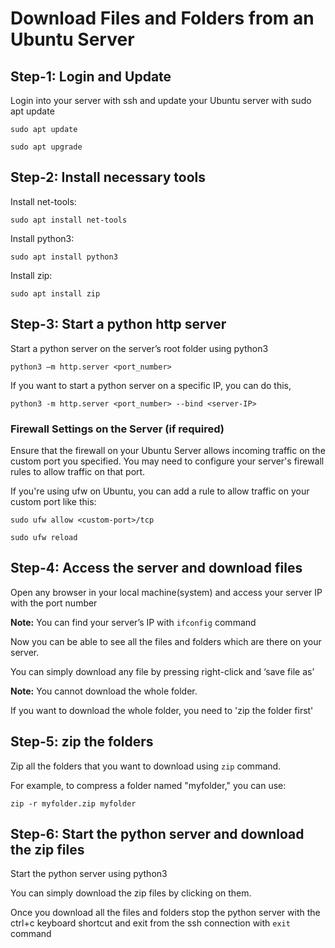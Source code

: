 # **Download Files and Folders from an Ubuntu Server** 

## **Step-1: Login and Update** 

Login into your server with ssh and update your Ubuntu server with sudo apt update 
```
sudo apt update
```
```
sudo apt upgrade
```

## **Step-2: Install necessary tools** 

Install net-tools: 
```
sudo apt install net-tools
```

Install python3: 
```
sudo apt install python3 
```

Install zip: 
```
sudo apt install zip 
```

## **Step-3: Start a python http server** 

Start a python server on the server’s root folder using python3 
```
python3 –m http.server <port_number> 
```

If you want to start a python server on a specific IP, you can do this,
```
python3 -m http.server <port_number> --bind <server-IP>
```
### Firewall Settings on the Server (if required)

Ensure that the firewall on your Ubuntu Server allows incoming traffic on the custom port you specified. 
You may need to configure your server's firewall rules to allow traffic on that port.

If you're using ufw on Ubuntu, you can add a rule to allow traffic on your custom port like this:
```
sudo ufw allow <custom-port>/tcp
```
```
sudo ufw reload
```

## **Step-4: Access the server and download files** 

Open any browser in your local machine(system) and access your server IP with the port number 

**Note:** You can find your server’s IP with `ifconfig` command 

Now you can be able to see all the files and folders which are there on your server. 

You can simply download any file by pressing right-click and ‘save file as’ 

**Note:** You cannot download the whole folder.  

If you want to download the whole folder, you need to 'zip the folder first' 

## **Step-5: zip the folders** 

Zip all the folders that you want to download using `zip` command.

For example, to compress a folder named "myfolder," you can use: 
```
zip -r myfolder.zip myfolder 
```

## **Step-6: Start the python server and download the zip files** 

Start the python server using python3 

You can simply download the zip files by clicking on them. 

Once you download all the files and folders stop the python server with the ctrl+c keyboard shortcut and exit from the ssh connection with `exit` command 
